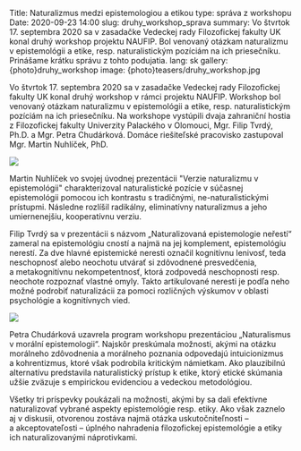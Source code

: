 Title: Naturalizmus medzi epistemologiou a etikou
type: správa z workshopu
Date: 2020-09-23 14:00
slug: druhy_workshop_sprava
summary: Vo štvrtok 17. septembra 2020 sa v zasadačke Vedeckej rady Filozofickej fakulty UK konal druhý workshop projektu NAUFIP. Bol venovaný otázkam naturalizmu v epistemológii a etike, resp. naturalistickým pozíciám na ich priesečníku. Prinášame krátku správu z tohto podujatia.
lang: sk
gallery: {photo}druhy_workshop
image: {photo}teasers/druhy_workshop.jpg


Vo štvrtok 17. septembra 2020 sa v zasadačke Vedeckej rady Filozofickej fakulty
UK konal druhý workshop v rámci projektu NAUFIP. Workshop bol venovaný otázkam
naturalizmu v epistemológii a etike, resp. naturalistickým pozíciám na ich
priesečníku. Na workshope vystúpili dvaja zahraniční hostia z Filozofickej
fakulty Univerzity Palackého v Olomouci, Mgr. Filip Tvrdý, Ph.D. a Mgr. Petra
Chudárková. Domáce riešiteľské pracovisko zastupoval Mgr. Martin Nuhlíček, PhD.

<img class="left" src="{static}/photos/druhy_workshop/druhy_workshop-2.jpg">

Martin Nuhlíček vo svojej úvodnej prezentácii "Verzie naturalizmu v
epistemológii" charakterizoval naturalistické pozície v súčasnej epistemológii
pomocou ich kontrastu s tradičnými, ne-naturalistickými prístupmi. Následne
rozlíšil radikálny, eliminatívny naturalizmus a jeho umiernenejšiu, kooperatívnu
verziu.

Filip Tvrdý sa v prezentácii s názvom „Naturalizovaná epistemologie neřestí“
zameral na epistemológiu cností a najmä na jej komplement, epistemológiu
nerestí. Za dve hlavné epistemické neresti označil kognitívnu lenivosť, teda
neschopnosť alebo neochotu utvárať si zdôvodnené presvedčenia, a metakognitívnu
nekompetentnosť, ktorá zodpovedá neschopnosti resp. neochote rozpoznať vlastné
omyly. Takto artikulované neresti je podľa neho možné podrobiť naturalizácii za
pomoci rozličných výskumov v oblasti psychológie a kognitívnych vied.

<img class="right" src="{static}/photos/druhy_workshop/druhy_workshop-3.jpg">

Petra Chudárková uzavrela program workshopu prezentáciou „Naturalismus v morální
epistemologii“. Najskôr preskúmala možnosti, akými na otázku morálneho
zdôvodnenia a morálneho poznania odpovedajú intuicionizmus a kohrentizmus, ktoré
však podrobila kritickým námietkam. Ako plauzibilnú alternatívu predstavila
naturalistický prístup k etike, ktorý etické skúmania užšie zväzuje s empirickou
evidenciou a vedeckou metodológiou.

Všetky tri príspevky poukázali na možnosti, akými by sa dali efektívne
naturalizovať vybrané aspekty epistemológie resp. etiky. Ako však zaznelo aj
v diskusii, otvorenou zostáva najmä otázka uskutočniteľnosti –
a akceptovateľosti – úplného nahradenia filozofickej epistemológie a etiky ich
naturalizovanými náprotivkami.
